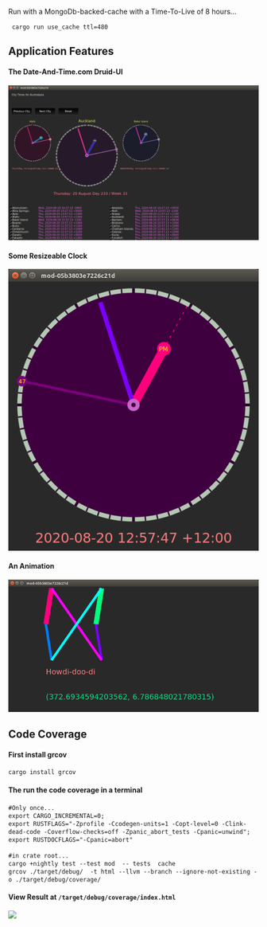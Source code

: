 

Run with a MongoDb-backed-cache with a Time-To-Live of  8 hours...
```
 cargo run use_cache ttl=480
```
## Application Features

#### The Date-And-Time.com Druid-UI
![](date_and_time_ui.png)

#### Some Resizeable Clock
![](clock_ui.png)

#### An Animation
![](animation.png)

## Code Coverage

#### First install grcov
```
cargo install grcov
```
#### The run the code coverage in a terminal
```
#Only once...
export CARGO_INCREMENTAL=0;
export RUSTFLAGS="-Zprofile -Ccodegen-units=1 -Copt-level=0 -Clink-dead-code -Coverflow-checks=off -Zpanic_abort_tests -Cpanic=unwind";
export RUSTDOCFLAGS="-Cpanic=abort"

#in crate root...
cargo +nightly test --test mod  -- tests  cache
grcov ./target/debug/  -t html --llvm --branch --ignore-not-existing -o ./target/debug/coverage/
```
#### View Result at ```/target/debug/coverage/index.html```
![](Screenshot_2020-08-20%20Grcov%20report%20—src.png)